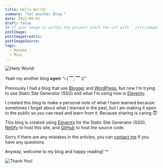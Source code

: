 ```yaml
---
title: Hello World!
summary: "Yet another blog."
date: 2022-09-01
draft: false
## If your image is within the project start the url with `./src/images/`
postImage:
postImageCredits:
postImageSource:
tags:
  - Random
  - Misc
---
```


![Hello World!](https://c.tenor.com/mGgWY8RkgYMAAAAC/hello-world.gif)

Yeah my another blog ~~again~~ ㄟ( ▔, ▔ )ㄏ

Previously I had a blog that use [Blogger](https://www.blogger.com/) and [WordPress](https://wordpress.com/), but now I'm trying to use Static Site Generator (SSG) and what I'm using now is [Eleventy](https://11ty.dev).

I created this blog to make a personal note of what I have learned because sometimes I forget about what I learned in the past, but I am making it open to the public so you can read and learn from it. Because sharing is caring 😇

This blog is created using [Eleventy](https://11ty.dev) for the Static Site Generator (SSG), [Netlify](https://netlify.com) to host this site, and [GitHub](https://github.com) to host the source code.

Sorry if there are any mistakes in the articles, you can [contact me](/about/#%F0%9F%93%87-contact) if you have any questions.

Anyway, welcome to my blog and happy reading! ^^

![Thank You!](https://media3.giphy.com/media/OX7Dj6OOG9Lji/giphy.gif)